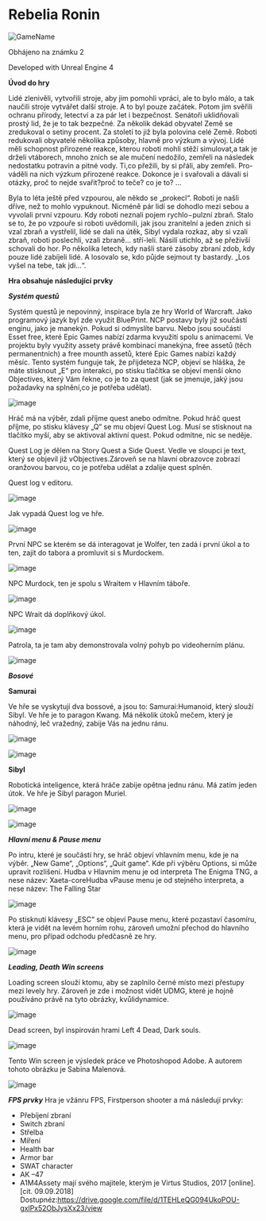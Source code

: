 # Rebelia Ronin


![GameName](https://user-images.githubusercontent.com/42646031/151656394-9755f47b-04e7-4923-ac37-58f2bd688dea.png)

Obhájeno na známku 2 

Developed with Unreal Engine 4

**Úvod do hry**

Lidé zlenivěli, vytvořili stroje, aby jim pomohli vpráci, ale to bylo málo, a tak naučili stroje vytvářet další stroje. A to byl pouze začátek. Potom jim svěřili ochranu přírody, letectví a za pár let i bezpečnost. Senátoři uklidňovali prostý lid, že je to tak bezpečné. Za několik dekád obyvatel Země se zredukoval o setiny procent. Za století to již byla polovina celé Země. Roboti redukovali obyvatelé několika způsoby, hlavně pro výzkum a vývoj. Lidé měli schopnost přirozené reakce, kterou roboti mohli stěží simulovat,a tak je drželi vtáborech, mnoho znich se ale mučení nedožilo, zemřeli na následek nedostatku potravin a pitné vody. Ti,co přežili, by si přáli, aby zemřeli. Pro-váděli na nich výzkum přirozené reakce. Dokonce je i svařovali a dávali si otázky, proč to nejde svařit?proč to teče? co je to? ...

Byla to léta ještě před vzpourou, ale někdo se „prokecl“. Roboti je našli dříve, než to  mohlo  vypuknout.  Nicméně  pár  lidí  se  dohodlo  mezi  sebou  a  vyvolali  první vzpouru. Kdy roboti neznali pojem rychlo−pulzní zbraň. Stalo se to, že po vzpouře si roboti uvědomili, jak jsou zranitelní a jeden znich si vzal zbraň a vystřelil, lidé se dali na útěk, Sibyl vydala rozkaz, aby si vzali zbraň, roboti poslechli, vzali zbraně... stří-leli. Násilí utichlo, až se přeživší schovali do hor. Po několika letech, kdy našli staré zásoby zbraní zdob, kdy pouze lidé zabíjeli lidé. A losovalo se, kdo půjde sejmout ty bastardy. „Los vyšel na tebe, tak jdi...“.

**Hra obsahuje následující prvky**

***Systém questů***

Systém questů je nepovinný, inspirace byla ze hry World of Warcraft. Jako programový jazyk byl zde využit BluePrint. NCP postavy byly již součástí enginu, jako je manekýn. 
Pokud si odmyslíte barvu. Nebo jsou součástí Esset free, které Epic Games nabízí zdarma kvyužití spolu s animacemi. Ve projektu byly využity assety právě kombinací manekýna, free assetů (těch permanentních) a free mounth assetů, které Epic Games nabízí každý měsíc.
Tento systém funguje tak, že přijdeteza NCP, objeví se hláška, že máte stisknout „E“ pro interakci, po stisku tlačítka se objeví menší okno Objectives, který Vám řekne, co je to za quest (jak se jmenuje, jaký jsou požadavky na splnění,co je potřeba udělat).

![image](https://user-images.githubusercontent.com/42646031/111865608-604a0580-8968-11eb-8baf-44053518792d.png)

Hráč má na výběr, zdali příjme quest anebo odmítne. Pokud hráč quest příjme, po stisku klávesy „Q“ se mu objeví Quest Log. Musí se stisknout na tlačítko myší, aby se aktivoval aktivní quest. Pokud odmítne, nic se neděje.

Quest Log je dělen na Story Quest a Side Quest. Vedle ve sloupci je text, který se objevil již vObjectives.Zároveň se na hlavní obrazovce zobrazí oranžovou barvou, co je potřeba udělat a zdalije quest splněn.

Quest log v editoru.

![image](https://user-images.githubusercontent.com/42646031/111865627-748e0280-8968-11eb-8deb-c69487506b18.png)

Jak vypadá Quest log ve hře.

![image](https://user-images.githubusercontent.com/42646031/111865636-7c4da700-8968-11eb-89c2-bc952bb0df5c.png)

První NPC se kterém se dá interagovat je Wolfer, ten zadá i první úkol a to ten, zajít do tabora a promluvit si s Murdockem. 

![image](https://user-images.githubusercontent.com/42646031/111865643-853e7880-8968-11eb-9018-80c850f3379f.png)

NPC Murdock, ten je spolu s Wraitem v Hlavním táboře.

![image](https://user-images.githubusercontent.com/42646031/111865649-8bccf000-8968-11eb-9cbb-9185b3fadef6.png)

NPC Wrait dá doplňkový úkol.

![image](https://user-images.githubusercontent.com/42646031/111865655-94252b00-8968-11eb-9824-edfef7b591c7.png)


Patrola, ta je tam aby demonstrovala volný pohyb po videoherním plánu.

![image](https://user-images.githubusercontent.com/42646031/111865666-9b4c3900-8968-11eb-9a36-b1826f3e49cb.png)



***Bosové***

****Samurai****

Ve hře se vyskytují dva bossové, a jsou to: Samurai:Humanoid, který slouží Sibyl. Ve hře je to paragon Kwang. 
Má několik útoků mečem, který je náhodný, leč vražedný, zabije Vás na jednu ránu.

![image](https://user-images.githubusercontent.com/42646031/111865496-a18de580-8967-11eb-99fe-a19c86ce1e26.png)

![image](https://user-images.githubusercontent.com/42646031/111865500-aeaad480-8967-11eb-9409-84fc774d4ed8.png)


****Sibyl****

Robotická inteligence, která hráče zabije opětna jednu ránu. Má zatím jeden útok. Ve hře je Sibyl paragon Muriel.

![image](https://user-images.githubusercontent.com/42646031/111865518-d601a180-8967-11eb-99d1-1bc95dc89587.png)

![image](https://user-images.githubusercontent.com/42646031/111865521-ddc14600-8967-11eb-8a8a-674a774f8889.png)



***Hlavní menu & Pause menu***

Po intru, které je součástí hry, se hráč objeví vhlavním menu, kde je na výběr. „New Game“, „Options“, „Quit game“. Kde při výběru Options, si může upravit rozlišení. Hudba v Hlavním menu je od interpreta The Enigma TNG, a nese název: Xaeta-coreHudba vPause menu je od stejného interpreta, a nese název: The Falling Star

![image](https://user-images.githubusercontent.com/42646031/111865457-5a075980-8967-11eb-8ca4-cf77402fc45d.png)

Po stisknutí klávesy „ESC“ se objeví Pause menu, které pozastaví časomíru, která je vidět na levém horním rohu, zároveň umožní přechod do hlavního menu, pro případ odchodu předčasně ze hry.

![image](https://user-images.githubusercontent.com/42646031/111865414-16aceb00-8967-11eb-9844-be28d3d5700c.png)


***Leading, Death Win screens***

Loading screen slouží ktomu, aby se zaplnilo černé místo mezi přestupy mezi levely hry. Zároveň je zde i možnost vidět UDMG, které je hojně používáno právě na tyto obrázky, kvůlidynamice.

![image](https://user-images.githubusercontent.com/42646031/111865283-6dfe8b80-8966-11eb-8b64-d78660e67e6d.png)

Dead screen, byl inspirován hrami Left 4 Dead, Dark souls.

![image](https://user-images.githubusercontent.com/42646031/111865288-7bb41100-8966-11eb-8a03-f1a88369459f.png)

Tento Win screen je výsledek práce ve Photoshopod Adobe. A autorem tohoto obrázku je Sabina Malenová.

![image](https://user-images.githubusercontent.com/42646031/111865294-84a4e280-8966-11eb-85f0-2eef90fa9e2a.png)

***FPS prvky***
Hra je vžánru FPS, Firstperson shooter a má následují prvky:
- Přebíjení zbraní
- Switch zbraní
- Střelba
- Míření
- Health bar
- Armor bar
- SWAT character
- AK –47
- A1M4Assety  mají  svého  majitele,  kterým  je  Virtus  Studios,  2017  [online].  
[cit. 09.09.2018] Dostupnéz:https://drive.google.com/file/d/1TEHLeQG094UkoPOU-gxlPx52ObJysXx23/view
